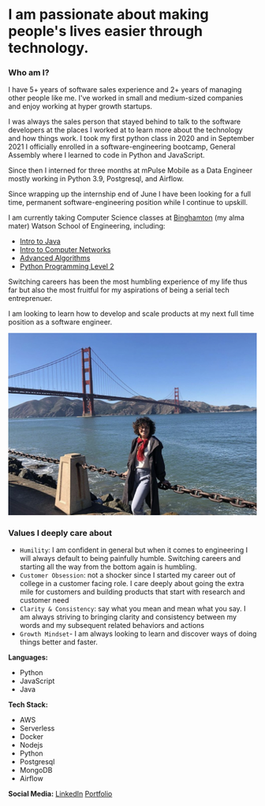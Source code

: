 # I am passionate about making people's lives easier through technology.

### Who am I?

I have 5+ years of software sales experience and 2+ years of managing other people like me. I've worked in small and medium-sized companies and enjoy working at hyper growth startups.

I was always the sales person that stayed behind to talk to the software developers at the places I worked at to learn more about the technology and how things work. I took my first python class in 2020 and in September 2021 I officially enrolled in a software-engineering bootcamp, General Assembly where I learned to code in Python and JavaScript.

Since then I interned for three months at mPulse Mobile as a Data Engineer mostly working in Python 3.9, Postgresql, and Airflow.

Since wrapping up the internship end of June I have been looking for a full time, permanent software-engineering position while I continue to upskill.

I am currently taking Computer Science classes at [Binghamton](https://www.binghamton.edu/watson/about/) (my alma mater) Watson School of Engineering, including:
- [Intro to Java](https://www.binghamton.edu/watson/continuing-education/data-science/java.html)
- [Intro to Computer Networks](https://www.binghamton.edu/watson/continuing-education/data-science/intro-to-computer-networks.html)
- [Advanced Algorithms](https://www.binghamton.edu/watson/continuing-education/data-science/advanced-algorithms.html)
- [Python Programming Level 2](https://www.binghamton.edu/watson/continuing-education/data-science/python-programming-level-2.html
)

Switching careers has been the most humbling experience of my life thus far but also the most fruitful for my aspirations of being a serial tech entreprenuer.

I am looking to learn how to develop and scale products at my next full time position as a software engineer.

![me](me.png)

### Values I deeply care about

- `Humility`: I am confident in general but when it comes to engineering I will always default to being painfully humble. Switching careers and starting all the way from the bottom again is humbling.
- `Customer Obsession`: not a shocker since I started my career out of college in a customer facing role. I care deeply about going the extra mile for customers and building products that start with research and customer need
- `Clarity & Consistency`: say what you mean and mean what you say. I am always striving to bringing clarity and consistency between my words and my subsequent related behaviors and actions
- `Growth Mindset`- I am always looking to learn and discover ways of doing things better and faster.

**Languages:**

- Python
- JavaScript
- Java

**Tech Stack:**

- AWS
- Serverless
- Docker
- Nodejs
- Python
- Postgresql
- MongoDB
- Airflow

**Social Media:**
[LinkedIn](https://www.linkedin.com/in/albamolina/)
[Portfolio](https://albavmolina.herokuapp.com/)